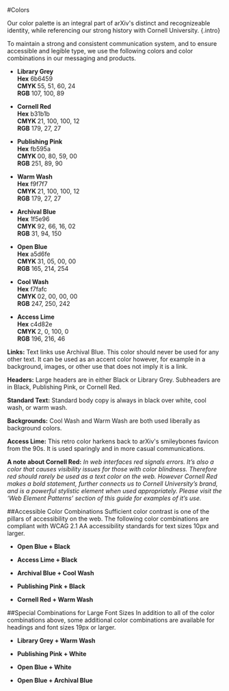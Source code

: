 #Colors

Our color palette is an integral part of arXiv's distinct and recognizeable identity, while referencing our strong history with Cornell University.
{.intro}

To maintain a strong and consistent communication system, and to ensure accessible and legible type, we use the following colors and color combinations in our messaging and products.

<ul class="brand-colors">
  <li>
    <div class="color" style="background-color:#6b6459;"></div>
    <p><strong>Library Grey</strong><br>
    <strong>Hex</strong>&nbsp;6b6459<br>
    <strong>CMYK&nbsp;</strong>55, 51, 60, 24<br>
    <strong>RGB</strong> 107, 100, 89</p>
  </li>    
  <li>
    <div class="color" style="background-color:#B31B1B;"></div>
    <p><strong>Cornell Red</strong><br>
    <strong>Hex</strong>&nbsp;b31b1b<br>
    <strong>CMYK&nbsp;</strong>21, 100, 100, 12<br>
    <strong>RGB</strong> 179, 27, 27</p>
  </li>
  <li>
    <div class="color" style="background-color:#fb595a;"></div>
    <p><strong>Publishing Pink</strong><br>
    <strong>Hex</strong>&nbsp;fb595a<br>
    <strong>CMYK&nbsp;</strong>00, 80, 59, 00<br>
    <strong>RGB</strong> 251, 89, 90</p>
  </li>   
  <li>
    <div class="color" style="background-color:#f9f7f7;"></div>
    <p><strong>Warm Wash</strong><br>
    <strong>Hex</strong>&nbsp;f9f7f7<br>
    <strong>CMYK&nbsp;</strong>21, 100, 100, 12<br>
    <strong>RGB</strong> 179, 27, 27</p>
  </li>
  <li>
    <div class="color" style="background-color:#1f5e96;"></div>
    <p><strong>Archival Blue</strong><br>
    <strong>Hex</strong>&nbsp;1f5e96<br>
    <strong>CMYK&nbsp;</strong>92, 66, 16, 02<br>  
    <strong>RGB</strong> 31, 94, 150</p>
  </li>    
  <li>
    <div class="color" style="background-color:#a5d6fe;"></div>
    <p><strong>Open Blue</strong><br>  
    <strong>Hex</strong>&nbsp;a5d6fe<br>  
    <strong>CMYK&nbsp;</strong>31, 05, 00, 00<br>  
    <strong>RGB</strong> 165, 214, 254</p>
  </li>
  <li>
    <div class="color" style="background-color:#f7fafc;"></div>
    <p><strong>Cool Wash</strong><br>  
    <strong>Hex</strong>&nbsp;f7fafc<br>  
    <strong>CMYK&nbsp;</strong>02, 00, 00, 00<br>  
    <strong>RGB</strong> 247, 250, 242</p>
  </li>
  <li>
    <div class="color" style="background-color:#c4d82e;"></div>
    <p><strong>Access Lime</strong><br>  
    <strong>Hex</strong>&nbsp;c4d82e<br>  
    <strong>CMYK&nbsp;</strong>2, 0, 100, 0<br>  
    <strong>RGB</strong> 196, 216, 46</p>
  </li>
</ul>

**Links:**  Text links use Archival Blue. This color should never be used for any other text. It can be used as an accent color however, for example in a background, images, or other use that does not imply it is a link.

**Headers:** Large headers are in either Black or Library Grey. Subheaders are in Black,  Publishing Pink, or Cornell Red.

**Standard Text:** Standard body copy is always in black over white, cool wash, or warm wash.

**Backgrounds:** Cool Wash and Warm Wash are both used liberally as background colors.

**Access Lime:** This retro color harkens back to arXiv's smileybones favicon from the 90s. It is used sparingly and in more casual communications.

**A note about Cornell Red:** *In web interfaces red signals errors. It’s also a color that causes visibility issues for those with color blindness. Therefore red should rarely be used as a text color on the web. However Cornell Red makes a bold statement, further connects us to Cornell University’s brand, and is a powerful stylistic element when used appropriately. Please visit the ‘Web Element Patterns’ section of this guide for examples of it’s use.*

##Accessible Color Combinations
Sufficient color contrast is one of the pillars of accessibility on the web. The following color combinations are compliant with WCAG 2.1 AA accessibility standards for text sizes 10px and larger.
<ul class="brand-colors">
  <li>
    <div class="color" style="background-color:#a5d6fe;"></div>
    <div class="color" style="background-color:#000000;"></div>
    <p><strong>Open Blue + Black</strong></p>
  </li>
  <li>
    <div class="color" style="background-color:#c4d82e;"></div>
    <div class="color" style="background-color:#000000;"></div>
    <p><strong>Access Lime + Black</strong></p>
  </li>
  <li>
    <div class="color" style="background-color:#1f5e96;"></div>
    <div class="color" style="background-color:#f7fafc;"></div>
    <p><strong>Archival Blue + Cool Wash</strong></p>
  </li>
  <li>
    <div class="color" style="background-color:#fb595a;"></div>
    <div class="color" style="background-color:#000000;"></div>
    <p><strong>Publishing Pink + Black</strong></p>
  </li>
  <li>
    <div class="color" style="background-color:#b31b1b;"></div>
    <div class="color" style="background-color:#f9f7f7;"></div>
    <p><strong>Cornell Red + Warm Wash</strong></p>
  </li>
</ul>

##Special Combinations for Large Font Sizes
In addition to all of the color combinations above, some additional color combinations are available for headings and font sizes 19px or larger.
<ul class="brand-colors">
  <li>
    <div class="color" style="background-color:#6b6459;"></div>
    <div class="color" style="background-color:#f9f7f7;"></div>
    <p><strong>Library Grey + Warm Wash</strong></p>
  </li>
  <li>
    <div class="color" style="background-color:#fb595a;"></div>
    <div class="color" style="background-color:#ffffff;"></div>
    <p><strong>Publishing Pink + White</strong></p>
  </li>
  <li>
    <div class="color" style="background-color:#a5d6fe;"></div>
    <div class="color" style="background-color:#ffffff;"></div>
    <p><strong>Open Blue + White</strong></p>
  </li>
  <li>
    <div class="color" style="background-color:#a5d6fe;"></div>
    <div class="color" style="background-color:#1f5e96;"></div>
    <p><strong>Open Blue + Archival Blue</strong></p>
  </li>
</ul>
